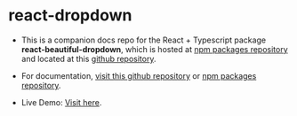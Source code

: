 # react-dropdown
* This is a companion docs repo for the React + Typescript package **react-beautiful-dropdown**, which is hosted at [npm packages repository](https://www.npmjs.com/package/react-beautiful-dropdown) and located at this [github repository](https://www.github.com/daxter-army/react-beautiful-dropdown).

* For documentation, [visit this github repository](https://www.github.com/daxter-army/react-beautiful-dropdown) or [npm packages repository](https://www.npmjs.com/package/react-beautiful-dropdown).

* Live Demo: [Visit here](https://github.com/daxter-army/react-beautiful-dropdown).